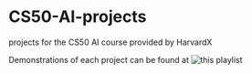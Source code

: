 # CS50-AI-projects
projects for the CS50 AI course provided by HarvardX

Demonstrations of each project can be found at ![this playlist](https://youtube.com/playlist?list=PL7iDY-oNiSqJ8IdwXNjLwwObRAPqY8GSN)
